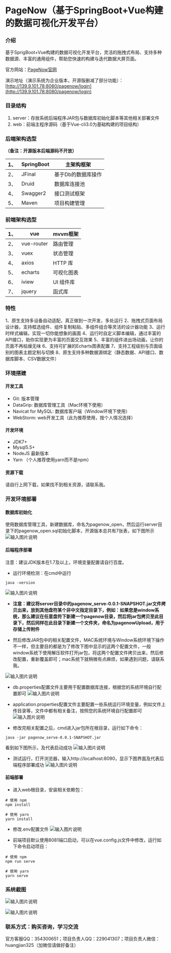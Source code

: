# PageNow（基于SpringBoot+Vue构建的数据可视化开发平台）

### 介绍
基于SprigBoot+Vue构建的数据可视化开发平台，灵活的拖拽式布局、支持多种数据源、丰富的通用组件，帮助您快速的构建与迭代数据大屏页面。

官方网站：[PageNow官网](http://pagenow.cn)

演示地址（演示系统为企业版本，开源版删减了部分功能）：[http://139.9.101.78:8080/pagenow/login](http://139.9.101.78:8080/pagenow/login) 

### 目录结构
1. server：存放系统后端程序JAR包与数据库初始化脚本等其他相关部署文件
2. web：前端主程序源码（基于Vue-cli3.0为基础构建的项目结构）

### 后端架构选型
 **（备注：开源版本后端源码不开放）** 

| 1、 | SpringBoot | 主架构框架         |
| --- | ---------- | ------------------ |
| 2、 | JFinal     | 基于Db的数据库操作 |
| 3、 | Druid      | 数据库连接池       |
| 4、 | Swagger2   | 接口测试框架       |
| 5、 | Maven      | 项目构建管理       |


### 前端架构选型
| 1、 | vue        | mvvm框架   |
| --- | ---------- | ---------- |
| 2、 | vue-router | 路由管理   |
| 3、 | vuex       | 状态管理   |
| 4、 | axios      | HTTP 库    |
| 5、 | echarts    | 可视化图表 |
| 6、 | iview      | UI 组件库  |
| 7、 | jquery     | 函式库     |

### 特性

1、原生支持多设备自动适配，真正做到一次开发，多处运行
2、拖拽式页面布局设计器，支持框选组件、组件复制粘贴、多组件组合等灵活的设计器功能
3、运行时样式编辑，实现一切你能想象的画面
4、运行时自定义脚本编辑，通过丰富的API接口，助你实现更为丰富的页面交互效果
5、丰富的组件进出场动画，让你的页面不再枯燥无味
6、支持可扩展的Echarts图表配置
7、支持工程级别与页面级别的图表主题定制与切换
8、原生支持多种数据源绑定（静态数据、API接口、数据库脚本、CSV数据文件）

### 环境搭建

#### 开发工具
- Git: 版本管理
- DataGrip: 数据库管理工具（Mac环境下使用）
- Navicat for MySQL: 数据库客户端（Window环境下使用）
- WebStorm: web开发工具（此为推荐使用，按个人情况选择）

#### 开发环境
- JDK7+
- Mysql5.5+
- NodeJS 最新版本
- Yarn （个人推荐使用yarn而不是npm）

#### 资源下载
请自行上网下载，如果找不到相关资源，请联系我。

### 开发环境部署

#### 数据库初始化
使用数据库管理工具，新建数据库，命名为pagenow_open，然后运行server目录下的pagenow_open.sql初始化脚本，开源版本总共有7张表，如下图所示
![输入图片说明](https://images.gitee.com/uploads/images/2020/0227/213717_ead06d7e_145187.png "WX20200227-213629@2x.png")

#### 后端程序部署

注意：建议JDK版本在1.7及以上，环境变量配置请自行百度。

- 运行环境检测：在cmd中运行

```
java -version
```

![输入图片说明](https://images.gitee.com/uploads/images/2019/0910/103618_e5d86616_145187.png "java-version.png")

-  **注意：建议将server目录中的pagenow_serve-0.0.1-SNAPSHOT.jar文件拷贝出来，放到其他盘符某个非中文指定目录下，例如：如果您是window系统，那么建议在任意盘符下新建一个pagenow目录，然后将jar包拷贝至此目录下，然后同样在此目录下新建一个文件夹，命名为pagenowUpload，用于存储上传附件** 

- 然后修改JAR包中的相关配置文件，MAC系统环境与Window系统环境下操作不一样，但主要目的都是为了修改下图中显示的这两个配置文件，一般window系统下使用解压软件打开jar包，将这两个配置文件拷贝出来，然后修改配置，重新覆盖即可；mac系统下就稍微有点麻烦，如果遇到问题，请联系我。

![输入图片说明](https://images.gitee.com/uploads/images/2020/0227/212214_fc8cd52b_145187.png "WX20200227-212053@2x.png")

- db.properties配置文件主要用于配置数据库连接，根据您的系统环境自行配置即可
![输入图片说明](https://images.gitee.com/uploads/images/2020/0227/213040_03f352e9_145187.png "WX20200227-212347@2x.png")

- application.properties配置文件主要配置一些系统运行环境变量，例如文件上传目录等，文件中都有相关备注，按照您的系统环境自行配置即可
![输入图片说明](https://images.gitee.com/uploads/images/2020/0302/201433_a4ed48d4_145187.png "WX20200302-201331@2x.png")

- 修改完相关配置之后，cmd进入jar包所在根目录，运行如下命令：

```
java -jar pagenow_serve-0.0.1-SNAPSHOT.jar
```
看到如下图所示，及代表启动成功
![输入图片说明](https://images.gitee.com/uploads/images/2020/0227/213857_c4998b93_145187.png "WX20200227-213841@2x.png")

- 测试运行，打开浏览器，输入http://localhost:8090，显示下图界面及代表后端程序部署成功
![输入图片说明](https://images.gitee.com/uploads/images/2020/0227/214015_393d126b_145187.png "WX20200227-213944@2x.png")


#### 前端部署

- 进入web根目录，安装相关依赖包：

```
# 使用 npm    
npm install

# 使用 yarn    
yarn install
```

- 修改.env配置文件
![输入图片说明](https://images.gitee.com/uploads/images/2020/0227/214351_88f473d4_145187.png "WX20200227-214337@2x.png")

- 前端项目默认使用8081端口启动，可以在vue.config.js文件中修改，运行如下命令启动项目：

```
# 使用 npm    
npm run serve

# 使用 yarn    
yarn serve
```

### 系统截图

![输入图片说明](https://images.gitee.com/uploads/images/2020/0227/214910_6a41159c_145187.png "WX20200227-134232@2x.png")

![输入图片说明](https://images.gitee.com/uploads/images/2020/0227/214919_a3a1b401_145187.png "WX20200227-134746@2x.png")

### 联系方式：购买咨询，学习交流

官方客服QQ：354300651；项目负责人QQ：229041307；项目负责人微信：huangjian325（加微信请做好备注）




